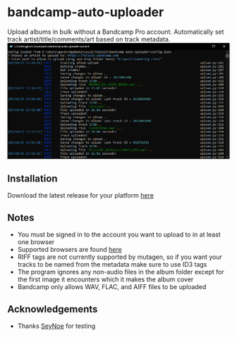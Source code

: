 # bandcamp-auto-uploader

Upload albums in bulk without a Bandcamp Pro account. Automatically set track artist/title/comments/art based on track metadata.
![Example](/docs/screenshot.png)

## Installation

Download the latest release for your platform [here](https://github.com/7x11x13/bandcamp-auto-uploader/releases)

## Notes

- You must be signed in to the account you want to upload to in at least one browser
- Supported browsers are found [here](https://github.com/borisbabic/browser_cookie3#contribute)
- RIFF tags are not currently supported by mutagen, so if you want your tracks to be named from the metadata make sure to use ID3 tags
- The program ignores any non-audio files in the album folder except for the first image it encounters which it makes the album cover
- Bandcamp only allows WAV, FLAC, and AIFF files to be uploaded

## Acknowledgements

- Thanks [SeyNoe](https://seynoe.bandcamp.com/) for testing
